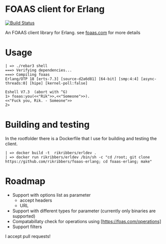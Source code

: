 # FOAAS client for Erlang

[![Build Status](https://travis-ci.org/rikribbers/foaas-erlang.svg?branch=master)](https://travis-ci.org/rikribbers/foaas-erlang)

An FOAAS client library for Erlang. see [foaas.com](http://foaas.com) for more details

# Usage

    | => ./rebar3 shell
    ===> Verifying dependencies...
    ===> Compiling foaas
    Erlang/OTP 18 [erts-7.3] [source-d2a6d81] [64-bit] [smp:4:4] [async-threads:0] [hipe] [kernel-poll:false]

    Eshell V7.3  (abort with ^G)
    1> foaas:you(<<"Rik">>,<<"Someone">>).
    <<"Fuck you, Rik. - Someone">>
    2>

# Building and testing

In the rootfolder there is a Dockerfile that I use for building and testing the client.

    | => docker build -t  rikribbers/erldev .
    | => docker run rikribbers/erldev /bin/sh -c "cd /root; git clone https://github.com/rikribbers/foaas-erlang; cd foaas-erlang; make"


# Roadmap

 * Support with options list as parameter
     * accept headers
     * URL
 * Support with different types for parameter (currently only binaries are supported)
 * Compatabillaty check for operations using [https://foas.com/operations]
 * Support filters


I accept pull requests!

